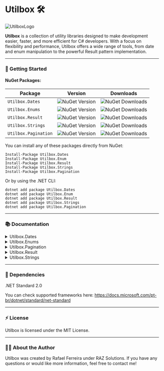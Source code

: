 # Utilbox 🛠️

![UtilboxLogo](https://github.com/user-attachments/assets/264e82b1-f31d-4760-8de9-a6bb1fa1b492)

**Utilbox** is a collection of utility libraries designed to make development easier, faster, and more efficient for C# developers. With a focus on flexibility and performance, Utilbox offers a wide range of tools, from date and enum manipulation to the powerful Result pattern implementation.

---

### 🚀 Getting Started

#### NuGet Packages:

| Package              | Version                                                             | Downloads                                                              |
| -------------------- | ------------------------------------------------------------------- | ---------------------------------------------------------------------- |
| `Utilbox.Dates`      | ![NuGet Version](https://img.shields.io/nuget/v/Utilbox.Dates)      | ![NuGet Downloads](https://img.shields.io/nuget/dt/Utilbox.Dates)      |
| `Utilbox.Enums`      | ![NuGet Version](https://img.shields.io/nuget/v/Utilbox.Enums)      | ![NuGet Downloads](https://img.shields.io/nuget/dt/Utilbox.Enums)      |
| `Utilbox.Result`     | ![NuGet Version](https://img.shields.io/nuget/v/Utilbox.Result)     | ![NuGet Downloads](https://img.shields.io/nuget/dt/Utilbox.Result)     |
| `Utilbox.Strings`    | ![NuGet Version](https://img.shields.io/nuget/v/Utilbox.Strings)    | ![NuGet Downloads](https://img.shields.io/nuget/dt/Utilbox.Strings)    |
| `Utilbox.Pagination` | ![NuGet Version](https://img.shields.io/nuget/v/Utilbox.Pagination) | ![NuGet Downloads](https://img.shields.io/nuget/dt/Utilbox.Pagination) |

You can install any of these packages directly from NuGet:

```
Install-Package Utilbox.Dates
Install-Package Utilbox.Enum
Install-Package Utilbox.Result
Install-Package Utilbox.Strings
Install-Package Utilbox.Pagination
```

Or by using the .NET CLI:

```
dotnet add package Utilbox.Dates
dotnet add package Utilbox.Enum
dotnet add package Utilbox.Result
dotnet add package Utilbox.Strings
dotnet add package Utilbox.Pagination
```

---

### 📚 Documentation

<details>
  <summary>Utilbox.Dates</summary>

  ## Utilbox.Dates

Provides various utility methods for working with dates.

##### DatetimeSpan Struct

The `DatetimeSpan` struct represents a span of time between two `DateTime` values. It ensures that the start date is always before the end date.

**Properties:**
- `DateTime Start`: The start date of the span.
- `DateTime End`: The end date of the span.

**Constructor:**
- `DatetimeSpan(DateTime start, DateTime end)`: Initializes a new instance of the `DatetimeSpan` struct. Throws an `ArgumentException` if the start date is after the end date.

<table>
<thead>
<tr><td colspan='2'><center><b>DatetimeHelper</b></center></td></tr>
</thead>
<tbody>
<tr>
<td>AddWeeks</td>
<td>Adds a specified number of weeks to a DateTime.</td>
</tr>
<tr>
<td>GetAge</td>
<td>Calculates the age based on the given birthdate.</td>
</tr>
<tr>
<td>GetBusinessDaysBetween</td>
<td>Calculates the number of business days between two dates.</td>
</tr>
<tr>
<td>GetEndOfDay</td>
<td>Gets the end of the day for a given DateTime.</td>
</tr>
<tr>
<td>GetEndOfMonth</td>
<td>Gets the end of the month for a given DateTime.</td>
</tr>
<tr>
<td>GetEndOfWeek</td>
<td>Gets the end of the week for a given DateTime.</td>
</tr>
<tr>
<td>GetEndOfYear</td>
<td>Gets the end of the year for a given DateTime.</td>
</tr>
<tr>
<td>GetExactAge</td>
<td>Calculates the exact age with precision to days.</td>
</tr>
<tr>
<td>GetNearestWorkday</td>
<td>Gets the nearest workday to the given date.</td>
</tr>
<tr>
<td>GetNextBusinessDay</td>
<td>Gets the next business day from the given DateTime.</td>
</tr>
<tr>
<td>GetPreviousBusinessDay</td>
<td>Gets the previous business day from the given DateTime.</td>
</tr>
<tr>
<td>GetStartOfDay</td>
<td>Gets the start of the day for a given DateTime.</td>
</tr>
<tr>
<td>GetStartOfMonth</td>
<td>Gets the start of the month for a given DateTime.</td>
</tr>
<tr>
<td>GetStartOfWeek</td>
<td>Gets the start of the week for a given DateTime.</td>
</tr>
<tr>
<td>GetStartOfYear</td>
<td>Gets the start of the year for a given DateTime.</td>
</tr>
<tr>
<td>GetWorkdaysInPeriod</td>
<td>Calculates the number of workdays in a given period.</td>
</tr>
<tr>
<td>IsHoliday</td>
<td>Checks if a given date is a holiday.</td>
</tr>
<tr>
<td>IsWeekend</td>
<td>Determines if a given date is a weekend.</td>
</tr>
</tbody>
<thead>
<tr><td colspan='2'><center><b>DatetimeSpanHelper</b></center></td></tr>
</thead>
<tbody>
<td>CurrentDay</td>
<td>Gets the DatetimeSpan for the current day.</td>
</tr>
<tr>
<td>CurrentMonth</td>
<td>Gets the DatetimeSpan for the current month.</td>
</tr>
<tr>
<td>CurrentWeek</td>
<td>Gets the DatetimeSpan for the current week.</td>
</tr>
<tr>
<td>CurrentYear</td>
<td>Gets the DatetimeSpan for the current year.</td>
</tr>
<tr>
<td>ExtendSpan</td>
<td>Extends a DatetimeSpan by a specified duration.</td>
</tr>
<tr>
<td>GenerateDailySpans</td>
<td>Generates recurring daily DatetimeSpans.</td>
</tr>
<tr>
<td>GenerateMonthlySpans</td>
<td>Generates recurring monthly DatetimeSpans.</td>
</tr>
<tr>
<td>GenerateWeeklySpans</td>
<td>Generates recurring weekly DatetimeSpans.</td>
</tr>
<tr>
<td>GetDuration</td>
<td>Calculates the total duration of a DatetimeSpan.</td>
</tr>
<tr>
<td>GetIntersection</td>
<td>Gets the intersection of two DatetimeSpans.</td>
</tr>
<tr>
<td>MergeSpans</td>
<td>Merges multiple DatetimeSpans into a single continuous span.</td>
</tr>
<tr>
<td>MonthOfYear</td>
<td>Gets the DatetimeSpan for a specific month of a specific year.</td>
</tr>
<tr>
<td>NextDay</td>
<td>Gets the DatetimeSpan for the next day.</td>
</tr>
<tr>
<td>NextMonth</td>
<td>Gets the DatetimeSpan for the next month.</td>
</tr>
<tr>
<td>NextYear</td>
<td>Gets the DatetimeSpan for the next year.</td>
</tr>
<tr>
<td>Overlaps</td>
<td>Determines if two DatetimeSpans overlap.</td>
</tr>
<tr>
<td>PreviousDay</td>
<td>Gets the DatetimeSpan for the previous day.</td>
</tr>
<tr>
<td>PreviousMonth</td>
<td>Gets the DatetimeSpan for the previous month.</td>
</tr>
<tr>
<td>PreviousYear</td>
<td>Gets the DatetimeSpan for the previous year.</td>
</tr>
<tr>
<td>SplitSpan</td>
<td>Splits a DatetimeSpan into equal-sized intervals.</td>
</tr>
<tr>
<td>Year</td>
<td>Gets the DatetimeSpan for a specific year.</td>
</tr>
</tbody>
</table>

</details>

<details>
<summary>Utilbox.Enums</summary>

## Utilbox.Enums

Provides various utility methods for working with enums.

<table>
<thead>
<tr><td colspan='2'><center><b>EnumHelper</b></center></td></tr>
</thead>
<tbody>
<tr>
<td>IsValidEnumValue</td>
<td>Checks if the given integer value is a valid value for the specified enum type.</td>
</tr>
<tr>
<td>GetEnumValuesWithDescriptions</td>
<td>Returns a list of KeyValuePair where the key is the integer value of the enum and the value is the description attribute.</td>
</tr>
<tr>
<td>GetEnumByDisplayName</td>
<td>Gets the enum value based on the display name attribute.</td>
</tr>
<tr>
<td>GetEnumByDescription</td>
<td>Gets the enum value based on the description attribute.</td>
</tr>
<tr>
<td>GetDescriptionByDisplayName</td>
<td>Gets the description attribute based on the display name of the enum value.</td>
</tr>
<tr>
<td>GetAllValues</td>
<td>Gets all values of an enum type.</td>
</tr>
<tr>
<td>ParseEnum</td>
<td>Parses an enum value from a string, with case-insensitive matching.</td>
</tr>
<tr>
<td>GetEnumDisplayNames</td>
<td>Gets a collection of enum values with their corresponding display names.</td>
</tr>
<tr>
<td>GetEnumDescriptions</td>
<td>Gets a collection of enum values with their corresponding descriptions.</td>
</tr>
<tr>
<td>CombineFlags</td>
<td>Combines multiple enum flags.</td>
</tr>
<tr>
<td>RemoveFlag</td>
<td>Removes a specific flag from an enum value.</td>
</tr>
</tbody>
<thead>
<tr><td colspan='2'><center><b>EnumExtensions</b></center></td></tr>
</thead>
<tbody>
<tr>
<td>GetDisplayName</td>
<td>Gets the display name of the enum value.</td>
</tr>
<tr>
<td>GetDescription</td>
<td>Gets the description of the enum value.</td>
</tr>
<tr>
<td>ToInt</td>
<td>Converts an enum value to its corresponding integer value.</td>
</tr>
<tr>
<td>HasFlag</td>
<td>Determines if the current enum value has a specific flag set.</td>
</tr>
</tbody>
</table>

</details>

<details>
<summary>Utilbox.Pagination</summary>

## Utilbox.Pagination

Provides various utility methods for working with pagination.

##### PaginatedResult Class

The `PaginatedResult` class represents a paginated result with metadata.

**Properties:**
- `IReadOnlyCollection<T> Items`: The items on the current page.
- `uint PageNumber`: The current page number (1-based index).
- `uint PageSize`: The size of the page (number of items per page).
- `uint TotalItems`: The total number of items across all pages.
- `uint TotalPages`: The total number of pages.
- `bool HasNextPage`: Indicates whether there is a next page.
- `bool HasPreviousPage`: Indicates whether there is a previous page.

**Constructor:**
- `PaginatedResult(IEnumerable<T> items, uint pageNumber, uint pageSize, uint totalItems, uint totalPages)`: Initializes a new instance of the `PaginatedResult` class.

<table>
<thead>
<tr><td colspan='2'><center><b>PaginationHelper</b></center></td></tr>
</thead>
<tbody>
<tr>
<td>Paginate</td>
<td>Creates a paginated result from a collection of items.</td>
</tr>
<tr>
<td>PaginateAsync</td>
<td>Creates a paginated result from an IQueryable source, optimized for database queries.</td>
</tr>
</tbody>
</table>

</details>

<details>
<summary>Utilbox.Result</summary>

## Utilbox.Result

Provides various utility methods for working with the Result pattern.

##### Result Class

The `Result` class represents the outcome of an operation. It can be either successful or failed, containing errors if failed.

**Properties:**
- `bool IsSuccess`: Gets a boolean indicating whether the operation was successful.
- `bool IsFailure`: Gets a boolean indicating whether the operation was a failure.
- `IList<string>? Errors`: A list of error messages. Empty if the operation was successful.

**Constructor:**
- `Result(bool isSuccess, params string[] errors)`: Initializes a new instance of the `Result` class with the specified success status and optional errors.
- `Result()`: Initializes a new instance of the `Result` class with no errors.

**Methods:**
- `static Result Success()`: Creates a successful result with no errors.
- `static Result Failure(string error)`: Creates a failed result with a single error message.
- `static Result Failure(IEnumerable<string> errors)`: Creates a failed result with multiple error messages.
- `static Result Combine(params Result[] results)`: Combines multiple results into a single result. If any of the results are failures, the combined result will also be a failure.
- `Result OnSuccess(Action action)`: Executes an action if the result is successful.
- `Result OnFailure(Action action)`: Executes an action if the result is a failure.
- `static Result Try(Action action)`: Attempts to execute an action, returning a result based on success or failure.

##### Result< T > Class

The `Result<T>` class represents a result with a value of type `T`. It can be either successful or failed.

**Properties:**
- `T Value`: Gets the value associated with the result if it is successful.

**Constructor:**
- `Result(bool isSuccess, T value, params string[]? errors)`: Initializes a new instance of the `Result<T>` class with the specified success status, value, and optional errors.

**Methods:**
- `static Result<T> Success(T data)`: Creates a successful result with the given value.
- `static Result<T> Failure(string error)`: Creates a failed result with a single error message.
- `static Result<T> Failure(IEnumerable<string>? errors)`: Creates a failed result with multiple error messages.
- `Result<TOut> Map<TOut>(Func<T, TOut> mapFunc)`: Maps the current result into a new result of type `TOut` based on the success status.
- `new Result<T> OnSuccess(Action action)`: Executes an action if the result is successful.
- `new Result<T> OnFailure(Action action)`: Executes an action if the result is a failure.

<table>
<thead>
<tr><td colspan='2'><center><b>ResultExtensions</b></center></td></tr>
</thead>
<tbody>
<tr>
<td>Chain</td>
<td>Chains multiple Result-returning operations together synchronously.</td>
</tr>
<tr>
<td>ChainAsync</td>
<td>Chains multiple Result-returning operations together asynchronously.</td>
</tr>
<tr>
<td>OnSuccess</td>
<td>Executes a synchronous transformation on the value of a successful Result.</td>
</tr>
<tr>
<td>OnSuccessAsync</td>
<td>Executes an asynchronous transformation on the value of a successful Result.</td>
</tr>
</tbody>
</table>

</details>

<details>
<summary>Utilbox.Strings</summary>

## Utilbox.Strings

Provides various utility methods for working with strings.

<table>
<thead>
<tr><td colspan='2'><center><b>StringCheckerHelper</b></center></td></tr>
</thead>
<tbody>
<tr>
<td>IsValidEmail</td>
<td>Checks if the input string is a valid email address.</td>
</tr>
<tr>
<td>IsAlphabetic</td>
<td>Checks if a string contains only alphabetic characters.</td>
</tr>
<tr>
<td>ContainsOnlyDigits</td>
<td>Checks if a string contains only numeric digits.</td>
</tr>
<tr>
<td>IsPalindrome</td>
<td>Checks if the input string is a palindrome (case-insensitive).</td>
</tr>
<tr>
<td>IsValidUrl</td>
<td>Checks if a string contains a valid URL format.</td>
</tr>
<tr>
<td>StartsWithAny</td>
<td>Checks if a string starts with any of the given prefixes.</td>
</tr>
<tr>
<td>EndsWithAny</td>
<td>Checks if a string ends with any of the given suffixes.</td>
</tr>
<tr>
<td>IsValidIsbn</td>
<td>Validates if the given ISBN is in a valid format (either ISBN-10 or ISBN-13).</td>
</tr>
</tbody>
<thead>
<tr><td colspan='2'><center><b>StringConversionHelper</b></center></td></tr>
</thead>
<tbody>
<tr>
<td>ToTitleCase</td>
<td>Converts a string to title case (each word capitalized).</td>
</tr>
<tr>
<td>ToCamelCase</td>
<td>Converts a string to camel case.</td>
</tr>
<tr>
<td>ToSnakeCase</td>
<td>Converts a string to snake_case.</td>
</tr>
<tr>
<td>ToKebabCase</td>
<td>Converts a string to kebab-case.</td>
</tr>
</tbody>
<thead>
<tr><td colspan='2'><center><b>StringManipulationHelper</b></center></td></tr>
</thead>
<tbody>
<tr>
<td>TrimToLength</td>
<td>Trims a string to a specific length and appends an ellipsis if trimmed.</td>
</tr>
<tr>
<td>SafeSubstring</td>
<td>Safely extracts a substring from the input string.</td>
</tr>
<tr>
<td>RemoveWhiteSpaces</td>
<td>Removes all whitespace characters from the string.</td>
</tr>
<tr>
<td>ReplaceMultiple</td>
<td>Replaces all occurrences of multiple strings with their replacements.</td>
</tr>
<tr>
<td>Reverse</td>
<td>Reverses the characters in the input string.</td>
</tr>
</tbody>
</table>

</details>

---

### 🌟 Dependencies

.NET Standard 2.0

You can check supported frameworks here:
https://docs.microsoft.com/pt-br/dotnet/standard/net-standard

---

### ⚡ License

Utilbox is licensed under the MIT License.

---

### 👨‍💻 About the Author

Utilbox was created by Rafael Ferreira under RAZ Solutions. If you have any questions or would like more information, feel free to contact me!
